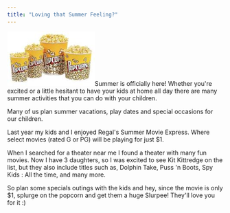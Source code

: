 ```yaml
---
title: "Loving that Summer Feeling?"
---
```


![movie theater popcorn](/img/blog/popcorn.jpg)Summer is officially here! Whether you're excited or a little hesitant to have your kids at home all day there are many summer activities that you can do with your children.

Many of us plan summer vacations, play dates and special occasions for our children.

Last year my kids and I enjoyed Regal's Summer Movie Express. Where select movies (rated G or PG) will be playing for just $1.

When I searched for a theater near me I found a theater with many fun movies. Now I have 3 daughters, so I was excited to see Kit Kittredge on the list, but they also include titles such as, Dolphin Take, Puss 'n Boots, Spy Kids : All the time, and many more.

So plan some specials outings with the kids and hey, since the movie is only $1, splurge on the popcorn and get them a huge Slurpee! They'll love you for it :)
